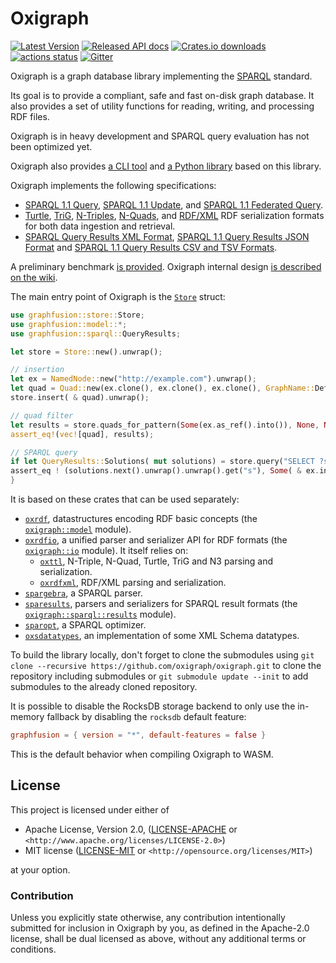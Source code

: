Oxigraph
========

[![Latest Version](https://img.shields.io/crates/v/oxigraph.svg)](https://crates.io/crates/oxigraph)
[![Released API docs](https://docs.rs/oxigraph/badge.svg)](https://docs.rs/oxigraph)
[![Crates.io downloads](https://img.shields.io/crates/d/oxigraph)](https://crates.io/crates/oxigraph)
[![actions status](https://github.com/oxigraph/oxigraph/workflows/build/badge.svg)](https://github.com/oxigraph/oxigraph/actions)
[![Gitter](https://badges.gitter.im/oxigraph/community.svg)](https://gitter.im/oxigraph/community)

Oxigraph is a graph database library implementing the [SPARQL](https://www.w3.org/TR/sparql11-overview/) standard.

Its goal is to provide a compliant, safe and fast on-disk graph database.
It also provides a set of utility functions for reading, writing, and processing RDF files.

Oxigraph is in heavy development and SPARQL query evaluation has not been optimized yet.

Oxigraph also provides [a CLI tool](https://crates.io/crates/oxigraph-cli)
and [a Python library](https://pyoxigraph.readthedocs.io/) based on this library.

Oxigraph implements the following specifications:

* [SPARQL 1.1 Query](https://www.w3.org/TR/sparql11-query/), [SPARQL 1.1 Update](https://www.w3.org/TR/sparql11-update/),
  and [SPARQL 1.1 Federated Query](https://www.w3.org/TR/sparql11-federated-query/).
* [Turtle](https://www.w3.org/TR/turtle/), [TriG](https://www.w3.org/TR/trig/), [N-Triples](https://www.w3.org/TR/n-triples/), [N-Quads](https://www.w3.org/TR/n-quads/),
  and [RDF/XML](https://www.w3.org/TR/rdf-syntax-grammar/) RDF serialization formats for both data ingestion and
  retrieval.
* [SPARQL Query Results XML Format](https://www.w3.org/TR/rdf-sparql-XMLres/), [SPARQL 1.1 Query Results JSON Format](https://www.w3.org/TR/sparql11-results-json/)
  and [SPARQL 1.1 Query Results CSV and TSV Formats](https://www.w3.org/TR/sparql11-results-csv-tsv/).

A preliminary benchmark [is provided](../bench/README.md). Oxigraph internal
design [is described on the wiki](https://github.com/oxigraph/oxigraph/wiki/Architecture).

The main entry point of Oxigraph is the [`Store`](store::Store) struct:

```rust
use graphfusion::store::Store;
use graphfusion::model::*;
use graphfusion::sparql::QueryResults;

let store = Store::new().unwrap();

// insertion
let ex = NamedNode::new("http://example.com").unwrap();
let quad = Quad::new(ex.clone(), ex.clone(), ex.clone(), GraphName::DefaultGraph);
store.insert( & quad).unwrap();

// quad filter
let results = store.quads_for_pattern(Some(ex.as_ref().into()), None, None, None).collect::<Result<Vec<Quad>, _ > > ().unwrap();
assert_eq!(vec![quad], results);

// SPARQL query
if let QueryResults::Solutions( mut solutions) = store.query("SELECT ?s WHERE { ?s ?p ?o }").unwrap() {
assert_eq ! (solutions.next().unwrap().unwrap().get("s"), Some( & ex.into()));
}
```

It is based on these crates that can be used separately:

* [`oxrdf`](https://crates.io/crates/oxrdf), datastructures encoding RDF basic concepts (the [
  `oxigraph::model`](crate::model) module).
* [`oxrdfio`](https://crates.io/crates/oxrdfio), a unified parser and serializer API for RDF formats (the [
  `oxigraph::io`](crate::io) module). It itself relies on:
    * [`oxttl`](https://crates.io/crates/oxttl), N-Triple, N-Quad, Turtle, TriG and N3 parsing and serialization.
    * [`oxrdfxml`](https://crates.io/crates/oxrdfxml), RDF/XML parsing and serialization.
* [`spargebra`](https://crates.io/crates/spargebra), a SPARQL parser.
* [`sparesults`](https://crates.io/crates/sparesults), parsers and serializers for SPARQL result formats (the [
  `oxigraph::sparql::results`](crate::sparql::results) module).
* [`sparopt`](https://crates.io/crates/sparesults), a SPARQL optimizer.
* [`oxsdatatypes`](https://crates.io/crates/oxsdatatypes), an implementation of some XML Schema datatypes.

To build the library locally, don't forget to clone the submodules using
`git clone --recursive https://github.com/oxigraph/oxigraph.git` to clone the repository including submodules or
`git submodule update --init` to add submodules to the already cloned repository.

It is possible to disable the RocksDB storage backend to only use the in-memory fallback by disabling the `rocksdb`
default feature:

```toml
graphfusion = { version = "*", default-features = false }
```

This is the default behavior when compiling Oxigraph to WASM.

## License

This project is licensed under either of

* Apache License, Version 2.0, ([LICENSE-APACHE](../LICENSE-APACHE) or
  `<http://www.apache.org/licenses/LICENSE-2.0>`)
* MIT license ([LICENSE-MIT](../LICENSE-MIT) or
  `<http://opensource.org/licenses/MIT>`)

at your option.

### Contribution

Unless you explicitly state otherwise, any contribution intentionally submitted for inclusion in Oxigraph by you, as
defined in the Apache-2.0 license, shall be dual licensed as above, without any additional terms or conditions.
